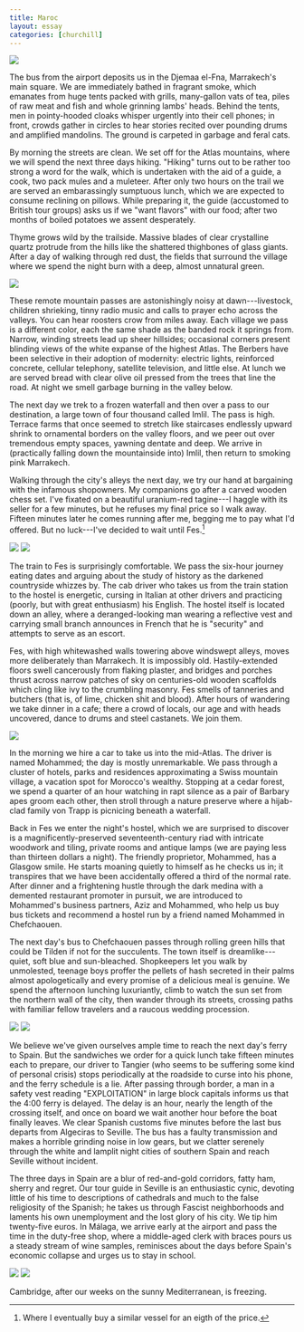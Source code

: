 ```yaml
---
title: Maroc
layout: essay
categories: [churchill]
---
```


<img src='attachments/morocco-1.jpg' />

The bus from the airport deposits us in the Djemaa el-Fna, Marrakech's main
square. We are immediately bathed in fragrant smoke, which emanates from huge
tents packed with grills, many-gallon vats of tea, piles of raw meat and fish
and whole grinning lambs' heads. Behind the tents, men in pointy-hooded cloaks
whisper urgently into their cell phones; in front, crowds gather in circles to
hear stories recited over pounding drums and amplified mandolins. The ground is
carpeted in garbage and feral cats.


By morning the streets are clean. We set off for the Atlas mountains, where we
will spend the next three days hiking. "Hiking" turns out to be rather too
strong a word for the walk, which is undertaken with the aid of a guide, a cook,
two pack mules and a muleteer. After only two hours on the trail we are served
an embarassingly sumptuous lunch, which we are expected to consume reclining on
pillows. While preparing it, the guide (accustomed to British tour groups) asks
us if we "want flavors" with our food; after two months of boiled potatoes we
assent desperately.

Thyme grows wild by the trailside. Massive blades of clear crystalline quartz
protrude from the hills like the shattered thighbones of glass giants. After a
day of walking through red dust, the fields that surround the village where we
spend the night burn with a deep, almost unnatural green.

<img src='attachments/morocco-2.jpg' />

These remote mountain passes are astonishingly noisy at dawn---livestock,
children shrieking, tinny radio music and calls to prayer echo across the
valleys. You can hear roosters crow from miles away. Each village we pass is a
different color, each the same shade as the banded rock it springs from.
Narrow, winding streets lead up sheer hillsides; occasional corners present
blinding views of the white expanse of the highest Atlas. The Berbers have been
selective in their adoption of modernity: electric lights, reinforced concrete,
cellular telephony, satellite television, and little else. At lunch we are
served bread with clear olive oil pressed from the trees that line the road. At
night we smell garbage burning in the valley below.

The next day we trek to a frozen waterfall and then over a pass to our
destination, a large town of four thousand called Imlil. The pass is high.
Terrace farms that once seemed to stretch like staircases endlessly upward
shrink to ornamental borders on the valley floors, and we peer out over
tremendous empty spaces, yawning dentate and deep. We arrive in (practically
falling down the mountainside into) Imlil, then return to smoking pink
Marrakech.

Walking through the city's alleys the next day, we try our hand at bargaining
with the infamous shopowners. My companions go after a carved wooden chess set.
I've fixated on a beautiful uranium-red tagine---I haggle with its seller for a
few minutes, but he refuses my final price so I walk away. Fifteen minutes later
he comes running after me, begging me to pay what I'd offered. But no
luck---I've decided to wait until Fes.[^1]

<img class='inline' src='attachments/morocco-4.jpg' />

<img src='attachments/morocco-7.jpg' />

The train to Fes is surprisingly comfortable. We pass the six-hour journey
eating dates and arguing about the study of history as the darkened countryside
whizzes by.  The cab driver who takes us from the train station to the hostel is
energetic, cursing in Italian at other drivers and practicing (poorly, but with
great enthusiasm) his English. The hostel itself is located down an alley, where
a deranged-looking man wearing a reflective vest and carrying small branch
announces in French that he is "security" and attempts to serve as an escort.

Fes, with high whitewashed walls towering above windswept alleys, moves more
deliberately than Marrakech. It is impossibly old. Hastily-extended floors swell
cancerously from flaking plaster, and bridges and porches thrust across narrow
patches of sky on centuries-old wooden scaffolds which cling like ivy to the
crumbling masonry. Fes smells of tanneries and butchers (that is, of lime,
chicken shit and blood). After hours of wandering we take dinner in a cafe;
there a crowd of locals, our age and with heads uncovered, dance to drums and
steel castanets. We join them.

<img src='attachments/morocco-5.jpg' />

In the morning we hire a car to take us into the mid-Atlas. The driver is named
Mohammed; the day is mostly unremarkable. We pass through a cluster of hotels,
parks and residences approximating a Swiss mountain village, a vacation spot for
Morocco's wealthy. Stopping at a cedar forest, we spend a quarter of an hour
watching in rapt silence as a pair of Barbary apes groom each other, then stroll
through a nature preserve where a hijab-clad family von Trapp is picnicing
beneath a waterfall.

Back in Fes we enter the night's hostel, which we are surprised to discover is a
magnificently-preserved seventeenth-century riad with intricate woodwork and
tiling, private rooms and antique lamps (we are paying less than thirteen
dollars a night). The friendly proprietor, Mohammed, has a Glasgow smile. He
starts moaning quietly to himself as he checks us in; it transpires that we have
been accidentally offered a third of the normal rate. After dinner and a
frightening hustle through the dark medina with a demented restaurant promoter
in pursuit, we are introduced to Mohammed's business partners, Aziz and
Mohammed, who help us buy bus tickets and recommend a hostel run by a friend
named Mohammed in Chefchaouen.

The next day's bus to Chefchaouen passes through rolling green hills that could
be Tilden if not for the succulents. The town itself is dreamlike---quiet, soft
blue and sun-bleached. Shopkeepers let you walk by unmolested, teenage boys
proffer the pellets of hash secreted in their palms almost apologetically and
every promise of a delicious meal is genuine. We spend the afternoon lunching
luxuriantly, climb to watch the sun set from the northern wall of the city, then
wander through its streets, crossing paths with familiar fellow travelers and a
raucous wedding procession.

<img class='inline' src='attachments/morocco-3.jpg' />

<img src='attachments/morocco-6.jpg' />

We believe we've given ourselves ample time to reach the next day's ferry to
Spain. But the sandwiches we order for a quick lunch take fifteen minutes each
to prepare, our driver to Tangier (who seems to be suffering some kind of
personal crisis) stops periodically at the roadside to curse into his phone, and
the ferry schedule is a lie. After passing through border, a man in a safety
vest reading "EXPLOITATION" in large block capitals informs us that the 4:00
ferry is delayed. The delay is an hour, nearly the length of the crossing
itself, and once on board we wait another hour before the boat finally leaves.
We clear Spanish customs five minutes before the last bus departs from Algeciras
to Seville. The bus has a faulty transmission and makes a horrible grinding
noise in low gears, but we clatter serenely through the white and lamplit night
cities of southern Spain and reach Seville without incident.

The three days in Spain are a blur of red-and-gold corridors, fatty ham, sherry
and regret. Our tour guide in Seville is an enthusiastic cynic, devoting little
of his time to descriptions of cathedrals and much to the false religiosity of
the Spanish; he takes us through Fascist neighborhoods and laments his own
unemployment and the lost glory of his city. We tip him twenty-five euros. In
M&aacute;laga, we arrive early at the airport and pass the time in the duty-free
shop, where a middle-aged clerk with braces pours us a steady stream of wine
samples, reminisces about the days before Spain's economic collapse and urges us
to stay in school.

<img class='inline' src='attachments/spain-2.jpg' />

<img src='attachments/spain-1.jpg' />

Cambridge, after our weeks on the sunny Mediterranean, is freezing.

[^1]: Where I eventually buy a similar vessel for an eigth of the price.
